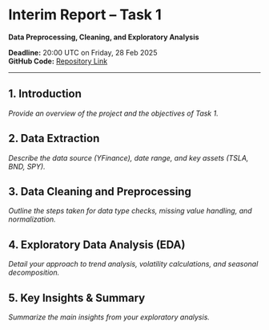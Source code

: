 # Interim Report – Task 1
**Data Preprocessing, Cleaning, and Exploratory Analysis**

**Deadline:** 20:00 UTC on Friday, 28 Feb 2025  
**GitHub Code:** [Repository Link](#)

---

## 1. Introduction
*Provide an overview of the project and the objectives of Task 1.*

## 2. Data Extraction
*Describe the data source (YFinance), date range, and key assets (TSLA, BND, SPY).*

## 3. Data Cleaning and Preprocessing
*Outline the steps taken for data type checks, missing value handling, and normalization.*

## 4. Exploratory Data Analysis (EDA)
*Detail your approach to trend analysis, volatility calculations, and seasonal decomposition.*

## 5. Key Insights & Summary
*Summarize the main insights from your exploratory analysis.*

